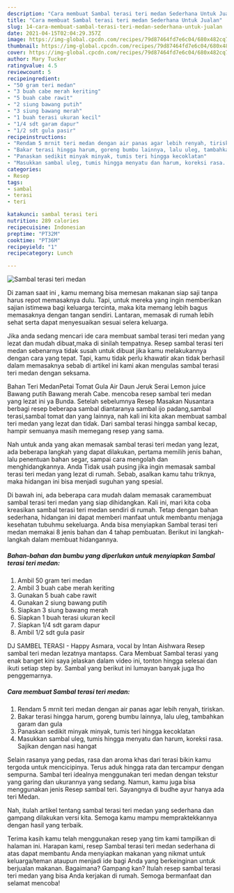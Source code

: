 ```yaml
---
description: "Cara membuat Sambal terasi teri medan Sederhana Untuk Jualan"
title: "Cara membuat Sambal terasi teri medan Sederhana Untuk Jualan"
slug: 14-cara-membuat-sambal-terasi-teri-medan-sederhana-untuk-jualan
date: 2021-04-15T02:04:29.357Z
image: https://img-global.cpcdn.com/recipes/79d87464fd7e6c04/680x482cq70/sambal-terasi-teri-medan-foto-resep-utama.jpg
thumbnail: https://img-global.cpcdn.com/recipes/79d87464fd7e6c04/680x482cq70/sambal-terasi-teri-medan-foto-resep-utama.jpg
cover: https://img-global.cpcdn.com/recipes/79d87464fd7e6c04/680x482cq70/sambal-terasi-teri-medan-foto-resep-utama.jpg
author: Mary Tucker
ratingvalue: 4.5
reviewcount: 5
recipeingredient:
- "50 gram teri medan"
- "3 buah cabe merah keriting"
- "5 buah cabe rawit"
- "2 siung bawang putih"
- "3 siung bawang merah"
- "1 buah terasi ukuran kecil"
- "1/4 sdt garam dapur"
- "1/2 sdt gula pasir"
recipeinstructions:
- "Rendam 5 mrnit teri medan dengan air panas agar lebih renyah, tiriskan."
- "Bakar terasi hingga harum, goreng bumbu lainnya, lalu uleg, tambahkan garam dan gula"
- "Panaskan sedikit minyak minyak, tumis teri hingga kecoklatan"
- "Masukkan sambal uleg, tumis hingga menyatu dan harum, koreksi rasa. Sajikan dengan nasi hangat"
categories:
- Resep
tags:
- sambal
- terasi
- teri

katakunci: sambal terasi teri 
nutrition: 289 calories
recipecuisine: Indonesian
preptime: "PT32M"
cooktime: "PT36M"
recipeyield: "1"
recipecategory: Lunch

---
```



![Sambal terasi teri medan](https://img-global.cpcdn.com/recipes/79d87464fd7e6c04/680x482cq70/sambal-terasi-teri-medan-foto-resep-utama.jpg)

Di zaman  saat ini , kamu memang bisa memesan makanan siap saji tanpa harus repot memasaknya dulu. Tapi, untuk mereka yang ingin memberikan sajian istimewa bagi keluarga tercinta, maka kita memang lebih bagus memasaknya dengan tangan sendiri. Lantaran, memasak di rumah lebih sehat serta dapat menyesuaikan sesuai selera keluarga.

Jika anda sedang mencari ide cara membuat sambal terasi teri medan yang lezat dan mudah dibuat,maka di sinilah tempatnya. Resep sambal terasi teri medan  sebenarnya tidak susah untuk dibuat jika kamu melakukannya dengan cara yang tepat. Tapi, kamu tidak perlu khawatir akan tidak berhasil dalam memasaknya 
sebab di artikel ini kami akan mengulas sambal terasi teri medan dengan seksama.  

Bahan Teri MedanPetai Tomat Gula Air Daun Jeruk Serai Lemon juice Bawang putih Bawang merah Cabe. mencoba resep sambal teri medan yang lezat ini ya Bunda. Setelah sebelumnya Resep Masakan Nusantara berbagi resep beberapa sambal diantaranya sambal ijo padang,sambal terasi,sambal tomat dan yang lainnya, nah kali ini kita akan membuat sambal teri medan yang lezat dan tidak. Dari sambal terasi hingga sambal kecap, hampir semuanya masih memegang resep yang sama.

Nah untuk anda yang akan memasak sambal terasi teri medan yang lezat, ada beberapa langkah yang dapat dilakukan, pertama memilih jenis bahan, lalu penentuan bahan segar, sampai cara mengolah dan menghidangkannya. Anda Tidak usah pusing jika ingin memasak sambal terasi teri medan yang lezat di rumah. Sebab, asalkan kamu  tahu triknya, maka hidangan ini bisa menjadi suguhan yang spesial.

Di bawah ini, ada beberapa cara mudah dalam memasak caramembuat sambal terasi teri medan yang siap dihidangkan. Kali ini, mari kita coba kreasikan sambal terasi teri medan sendiri di rumah. Tetap dengan bahan sederhana, hidangan ini dapat memberi manfaat untuk membantu menjaga kesehatan tubuhmu sekeluarga. Anda bisa menyiapkan Sambal terasi teri medan memakai 8 jenis bahan dan 4 tahap pembuatan. Berikut ini langkah-langkah dalam membuat hidangannya.

<!--inarticleads1-->

##### Bahan-bahan dan bumbu yang diperlukan untuk menyiapkan Sambal terasi teri medan:

1. Ambil 50 gram teri medan
1. Ambil 3 buah cabe merah keriting
1. Gunakan 5 buah cabe rawit
1. Gunakan 2 siung bawang putih
1. Siapkan 3 siung bawang merah
1. Siapkan 1 buah terasi ukuran kecil
1. Siapkan 1/4 sdt garam dapur
1. Ambil 1/2 sdt gula pasir


DJ SAMBEL TERASI - Happy Asmara, vocal by Intan Aishwara Resep sambal teri medan lezatnya mantapss. Cara Membuat Sambal terasi yang enak banget kini saya jelaskan dalam video ini, tonton hingga selesai dan ikuti setiap step by. Sambal yang berikut ini lumayan banyak juga lho penggemarnya. 

<!--inarticleads2-->

##### Cara membuat Sambal terasi teri medan:

1. Rendam 5 mrnit teri medan dengan air panas agar lebih renyah, tiriskan.
1. Bakar terasi hingga harum, goreng bumbu lainnya, lalu uleg, tambahkan garam dan gula
1. Panaskan sedikit minyak minyak, tumis teri hingga kecoklatan
1. Masukkan sambal uleg, tumis hingga menyatu dan harum, koreksi rasa. Sajikan dengan nasi hangat


Selain rasanya yang pedas, rasa dan aroma khas dari terasi bikin kamu tergoda untuk mencicipinya. Terus aduk hingga rata dan tercampur dengan sempurna. Sambal teri idealnya menggunakan teri medan dengan tekstur yang garing dan ukurannya yang sedang. Namun, kamu juga bisa menggunakan jenis Resep sambal teri. Sayangnya di budhe ayur hanya ada teri Medan. 

Nah, itulah artikel tentang  sambal terasi teri medan  yang sederhana dan gampang dilakukan versi kita. Semoga kamu mampu mempraktekkannya dengan hasil yang terbaik. 

Terima kasih kamu telah menggunakan resep yang tim kami tampilkan di halaman ini. Harapan kami, resep  Sambal terasi teri medan sederhana di atas dapat membantu Anda menyiapkan makanan yang nikmat untuk keluarga/teman ataupun menjadi ide bagi Anda yang berkeinginan untuk berjualan makanan. Bagaimana? Gampang kan? Itulah resep sambal terasi teri medan yang bisa Anda kerjakan di rumah. Semoga bermanfaat dan selamat mencoba!

